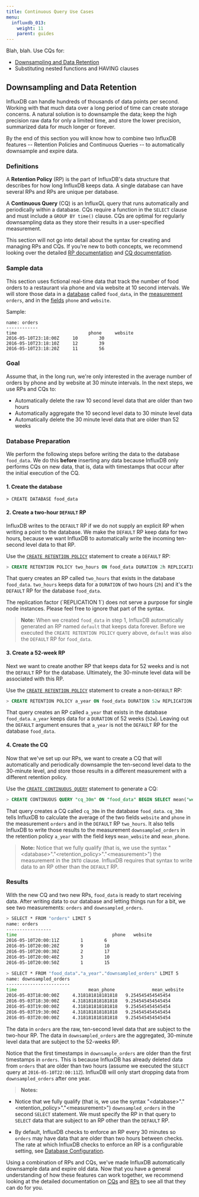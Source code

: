 ```yaml
---
title: Continuous Query Use Cases
menu:
  influxdb_013:
    weight: 11
    parent: guides
---
```


Blah, blah. Use CQs for:

* [Downsampling and Data Retention](/influxdb/v0.13/guides/cq_use_cases/#downsampling-and-data-retention)
* Substituting nested functions and HAVING clauses

## Downsampling and Data Retention

InfluxDB can handle hundreds of thousands of data points per second.
Working with that much data over a long period of time can create storage concerns.
A natural solution is to downsample the data; keep the high precision raw data for only a limited time, and store the lower precision, summarized data for much longer or forever.

By the end of this section you will know how to combine two InfluxDB features
-- Retention Policies and Continuous Queries -- to automatically downsample and
expire data.

### Definitions

A **Retention Policy** (RP) is the part of InfluxDB's data structure that describes for how long InfluxDB keeps data.
A single database can have several RPs and RPs are unique per database.

A **Continuous Query** (CQ) is an InfluxQL query that runs automatically and periodically within a database.
CQs require a function in the `SELECT` clause and must include a `GROUP BY time()` clause.
CQs are optimal for regularly downsampling data as they store their results in a
user-specified measurement.

This section will not go into detail about the syntax for creating and managing
RPs and CQs.
If you're new to both concepts, we recommend looking over the detailed
[RP documentation](/influxdb/v0.13/query_language/database_management/#retention-policy-management)
and [CQ documentation](/influxdb/v0.13/query_language/continuous_queries/).

### Sample data
This section uses fictional real-time data that track the number of food orders
to a restaurant via phone and via website at 10 second intervals.
We will store those data in a
[database](/influxdb/v0.13/concepts/glossary/#database) called `food_data`, in
the [measurement](/influxdb/v0.13/concepts/glossary/#measurement) `orders`, and
in the [fields](/influxdb/v0.13/concepts/glossary/#field) `phone` and `website`.

Sample:
```
name: orders
------------
time			               phone	 website
2016-05-10T23:18:00Z	 10 	   30
2016-05-10T23:18:10Z	 12 	   39
2016-05-10T23:18:20Z	 11 	   56
```

### Goal
Assume that, in the long run, we're only interested in the average number of orders by phone
and by website at 30 minute intervals.
In the next steps, we use RPs and CQs to:

 * Automatically delete the raw 10 second level data that are older than two hours
 * Automatically aggregate the 10 second level data to 30 minute level data
 * Automatically delete the 30 minute level data that are older than 52 weeks

### Database Preparation
We perform the following steps before writing the data to the database
`food_data`.
We do this **before** inserting any data because InfluxDB only performs CQs on
new data, that is, data with timestamps that occur after the initial execution
of the CQ.

#### 1. Create the database

```
> CREATE DATABASE food_data
```

#### 2. Create a two-hour `DEFAULT` RP

InfluxDB writes to the `DEFAULT` RP if we do not supply an explicit RP when
writing a point to the database.
We make the `DEFAULT` RP keep data for two hours, because we want InfluxDB to
automatically write the incoming ten-second level data to that RP.

Use the
[`CREATE RETENTION POLICY`](/influxdb/v0.13/query_language/database_management/#create-retention-policies-with-create-retention-policy)
statement to create a `DEFAULT` RP:

```sql
> CREATE RETENTION POLICY two_hours ON food_data DURATION 2h REPLICATION 1 DEFAULT
```

That query creates an RP called `two_hours` that exists in the database
`food_data`.
`two_hours` keeps data for a `DURATION` of two hours (`2h`) and it's the `DEFAULT`
RP for the database `food_data`.

<dt>
The replication factor (`REPLICATION 1`) does not serve a purpose for single
node instances. Please feel free to ignore that part of the syntax.
</dt>

> **Note:** When we created `food_data` in step 1, InfluxDB automatically
generated an RP named `default` that keeps data forever.
Before we executed the `CREATE RETENTION POLICY` query above, `default` was also
the `DEFAULT` RP for `food_data`.

#### 3. Create a 52-week RP

Next we want to create another RP that keeps data for 52 weeks and is not the
`DEFAULT` RP for the database.
Ultimately, the 30-minute level data will be associated with this RP.

Use the
[`CREATE RETENTION POLICY`](/influxdb/v0.13/query_language/database_management/#create-retention-policies-with-create-retention-policy)
statement to create a non-`DEFAULT` RP:

```sql
> CREATE RETENTION POLICY a_year ON food_data DURATION 52w REPLICATION 1
```

That query creates an RP called `a_year` that exists in the database
`food_data`.
`a_year` keeps data for a `DURATION` of 52 weeks (`52w`).
Leaving out the `DEFAULT` argument ensures that `a_year` is not the `DEFAULT`
RP for the database `food_data`.

#### 4. Create the CQ

Now that we've set up our RPs, we want to create a CQ that will automatically
and periodically downsample the ten-second level data to the 30-minute level,
and store those results in a different measurement with a different retention
policy.

Use the
[`CREATE CONTINUOUS QUERY`](/influxdb/v0.13/query_language/continuous_queries/)
statement to generate a CQ:

```sql
> CREATE CONTINUOUS QUERY "cq_30m" ON "food_data" BEGIN SELECT mean("website") AS "mean_website",mean("phone") AS "mean_phone" INTO "food_data"."a_year"."downsampled_orders" FROM "orders" GROUP BY time(30m) END
```

That query creates a CQ called `cq_30m` in the database `food_data`.
`cq_30m` tells InfluxDB to calculate the average of the two fields `website`
and `phone` in the measurement `orders` and in the `DEFAULT` RP `two_hours`.
It also tells InfluxDB to write those results to the measurement
`downsampled_orders` in the retention policy `a_year` with the field keys
`mean_website` and `mean_phone`.

> **Note:** Notice that we fully qualify (that is, we use the syntax
"\<database>"."\<retention_policy>"."\<measurement>") the measurement in the `INTO`
clause.
InfluxDB requires that syntax to write data to an RP other than the `DEFAULT`
RP.

### Results

With the new CQ and two new RPs, `food_data` is ready to start receiving data.
After writing data to our database and letting things run for a bit, we see
two measurements: `orders` and `downsampled_orders`.

```bash
> SELECT * FROM "orders" LIMIT 5
name: orders
-----------------
time						            phone 	website
2016-05-10T20:00:11Z		1	     6
2016-05-10T20:00:20Z		9	     10
2016-05-10T20:00:30Z		2	     17
2016-05-10T20:00:40Z		3	     10
2016-05-10T20:00:50Z		1	     15

> SELECT * FROM "food_data"."a_year"."downsampled_orders" LIMIT 5
name: downsampled_orders
------------------------
time			               mean_phone		       mean_website
2016-05-03T18:00:00Z	 4.318181818181818	 9.254545454545454
2016-05-03T18:30:00Z	 4.318181818181818	 9.254545454545454
2016-05-03T19:00:00Z	 4.318181818181818	 9.254545454545454
2016-05-03T19:30:00Z	 4.318181818181818	 9.254545454545454
2016-05-03T20:00:00Z	 4.318181818181818	 9.254545454545454
```

The data in `orders` are the raw, ten-second level data that are subject to the
two-hour RP.
The data in `downsampled_orders` are the aggregated, 30-minute level data that
are subject to the 52-weeks RP.

Notice that the first timestamps in `downsample_orders` are older than the first
timestamps in `orders`.
This is because InfluxDB has already deleted data from `orders` that are older
than two hours (assume we executed the `SELECT` query at
`2016-05-10T22:00:11Z`).
InfluxDB will only start dropping data from `downsampled_orders` after one year.

> **Notes:**
>
* Notice that we fully qualify (that is, we use the syntax
"\<database>"."\<retention_policy>"."\<measurement>") `downsampled_orders` in
the second `SELECT` statement. We must specify the RP in that query to `SELECT`
data that are subject to an RP other than the `DEFAULT` RP.
>
* By default, InfluxDB checks to enforce an RP every 30 minutes so `orders` may
have data that are older than two hours between checks.
The rate at which InfluxDB checks to enforce an RP is a configurable setting, see [Database Configuration](/influxdb/v0.13/administration/config/#check-interval-30m0s).

Using a combination of RPs and CQs, we've made InfluxDB automatically downsample
data and expire old data.
Now that you have a general understanding of how these features can work
together, we recommend looking at the detailed documentation on [CQs](/influxdb/v0.13/query_language/continuous_queries/) and [RPs](/influxdb/v0.13/query_language/database_management/#retention-policy-management)
to see all that they can do for you.
